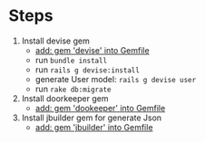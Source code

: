 # Steps
 1. Install devise gem
    - [add: gem 'devise' into Gemfile](https://github.com/plataformatec/devise)
    - run `bundle install`
    - run `rails g devise:install`
    - generate User model: `rails g devise user`
    - run `rake db:migrate`
 2. Install doorkeeper gem
    - [add: gem 'dookeeper' into Gemfile](https://github.com/doorkeeper-gem/doorkeeper)
 3. Install jbuilder gem for generate Json
    - [add: gem 'jbuilder' into Gemfile](https://github.com/rails/jbuilder)
